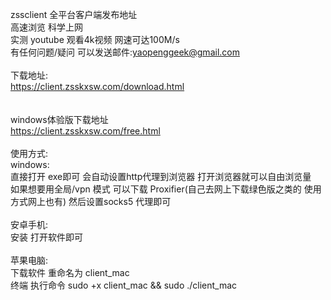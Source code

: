 zssclient 全平台客户端发布地址 <br>
高速浏览 科学上网 <br>
实测 youtube  观看4k视频 网速可达100M/s <br>
有任何问题/疑问 可以发送邮件:yaopenggeek@gmail.com <br>
 <br>
下载地址: <br>
https://client.zsskxsw.com/download.html <br>
 <br>
 <br>
windows体验版下载地址 <br>
https://client.zsskxsw.com/free.html <br>
 <br>
使用方式: <br>
windows:  <br>
直接打开 exe即可 会自动设置http代理到浏览器 打开浏览器就可以自由浏览量  <br>
如果想要用全局/vpn 模式 可以下载 Proxifier(自己去网上下载绿色版之类的 使用方式网上也有) 然后设置socks5 代理即可 <br>
 <br>
安卓手机: <br>
安装 打开软件即可 <br>
 <br>
苹果电脑: <br>
下载软件 重命名为 client_mac <br>
终端 执行命令 sudo +x client_mac && sudo ./client_mac <br>
 <br>

